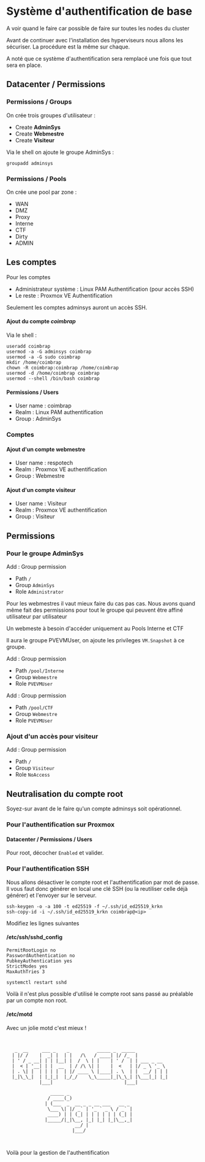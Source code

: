 # Système d'authentification de base

A voir quand le faire car possible de faire sur toutes les nodes du cluster


Avant de continuer avec l'installation des hyperviseurs nous allons les sécuriser. La procédure est la même sur chaque.

A noté que ce système d'authentification sera remplacé une fois que tout sera en place.

## Datacenter / Permissions

### Permissions / Groups
On crée trois groupes d'utilisateur :
- Create **AdminSys**
- Create **Webmestre**
- Create **Visiteur**

Via le shell on ajoute le groupe AdminSys :
```
groupadd adminsys
```

### Permissions / Pools

On crée une pool par zone :
- WAN
- DMZ
- Proxy
- Interne
- CTF
- Dirty
- ADMIN

## Les comptes
Pour les comptes
- Administrateur système : Linux PAM Authentification (pour accès SSH)
- Le reste : Proxmox VE Authentification

Seulement les comptes adminsys auront un accès SSH.

#### Ajout du compte *coimbrap*

Via le shell :
```
useradd coimbrap
usermod -a -G adminsys coimbrap
usermod -a -G sudo coimbrap
mkdir /home/coimbrap
chown -R coimbrap:coimbrap /home/coimbrap
usermod -d /home/coimbrap coimbrap
usermod --shell /bin/bash coimbrap
```

#### Permissions / Users
- User name : coimbrap
- Realm : Linux PAM authentification
- Group : AdminSys

### Comptes


#### Ajout d'un compte webmestre
- User name : respotech
- Realm : Proxmox VE authentification
- Group : Webmestre


#### Ajout d'un compte visiteur
- User name : Visiteur
- Realm : Proxmox VE authentification
- Group : Visiteur


## Permissions

### Pour le groupe AdminSys
Add : Group permission
- Path `/`
- Group `AdminSys`
- Role `Administrator`

Pour les webmestres il vaut mieux faire du cas pas cas. Nous avons quand même fait des permissions pour tout le groupe qui peuvent être affiné utilisateur par utilisateur

Un webmeste à besoin d'accéder uniquement au Pools Interne et CTF

Il aura le groupe PVEVMUser, on ajoute les privileges `VM.Snapshot` à ce groupe.

Add : Group permission
- Path `/pool/Interne`
- Group `Webmestre`
- Role `PVEVMUser`

Add : Group permission
- Path `/pool/CTF`
- Group `Webmestre`
- Role `PVEVMUser`


### Ajout d'un accès pour visiteur
Add : Group permission
- Path `/`
- Group `Visiteur`
- Role `NoAccess`


## Neutralisation du compte root

Soyez-sur avant de le faire qu'un compte adminsys soit opérationnel.

### Pour l'authentification sur Proxmox

#### Datacenter / Permissions / Users

Pour root, décocher `Enabled` et valider.

### Pour l'authentification SSH

Nous allons désactiver le compte root et l'authentification par mot de passe. Il vous faut donc générer en local une clé SSH (ou la reutiliser celle déjà générer) et l'envoyer sur le serveur.

```
ssh-keygen -o -a 100 -t ed25519 -f ~/.ssh/id_ed25519_krkn
ssh-copy-id -i ~/.ssh/id_ed25519_krkn coimbrap@<ip>
```

Modifiez les lignes suivantes



#### /etc/ssh/sshd_config
```
PermitRootLogin no
PasswordAuthentication no
PubkeyAuthentication yes
StrictModes yes
MaxAuthTries 3
```
```
systemctl restart sshd
```

Voilà il n'est plus possible d'utilisé le compte root sans passé au préalable par un compte non root.

#### /etc/motd
Avec un jolie motd c'est mieux !
```


   _  __     ___ _    _          _____ _  _____            
  | |/ /    |  _| |  | |   /\   / ____| |/ /_  |           
  | ' / _ __| | | |__| |  /  \ | |    | ' /  | | ___ _ __  
  |  < | '__| | |  __  | / /\ \| |    |  <   | |/ _ \ '_ \
  | . \| |  | | | |  | |/ ____ \ |____| . \  | |  __/ | | |
  |_|\_\_|  | |_|_|  |_/_/    \_\_____|_|\_\_| |\___|_| |_|
            |___|                          |___|           

                _____ _                       
               / ____(_)                      
              | (___  _  __ _ _ __ ___   __ _
               \___ \| |/ _` | '_ ` _ \ / _` |
               ____) | | (_| | | | | | | (_| |
              |_____/|_|\__, |_| |_| |_|\__,_|
                         __/ |                
                        |___/                                    



```

Voilà pour la gestion de l'authentification
